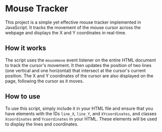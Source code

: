 # Mouse Tracker

This project is a simple yet effective mouse tracker implemented in JavaScript. It tracks the movement of the mouse cursor across the webpage and displays the X and Y coordinates in real-time.

## How it works

The script uses the `mousemove` event listener on the entire HTML document to track the cursor's movement. It then updates the position of two lines (one vertical and one horizontal) that intersect at the cursor's current position. The X and Y coordinates of the cursor are also displayed on the page, following the cursor as it moves.

## How to use

To use this script, simply include it in your HTML file and ensure that you have elements with the IDs `line_X`, `line_Y`, and `XYcoordinates`, and classes `Xcoordinates` and `Ycoordinates` in your HTML. These elements will be used to display the lines and coordinates.
